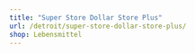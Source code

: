 ```yaml
---
title: "Super Store Dollar Store Plus"
url: /detroit/super-store-dollar-store-plus/
shop: Lebensmittel
---
```

